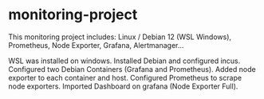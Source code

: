 # monitoring-project
This monitoring project includes: Linux / Debian 12 (WSL Windows), Prometheus, Node Exporter, Grafana, Alertmanager... 

WSL was installed on windows. 
Installed Debian and configured incus.
Configured two Debian Containers (Grafana and Prometheus).
Added node exporter to each container and host.
Configured Prometheus to scrape node exporters.
Imported Dashboard on grafana (Node Exporter Full).